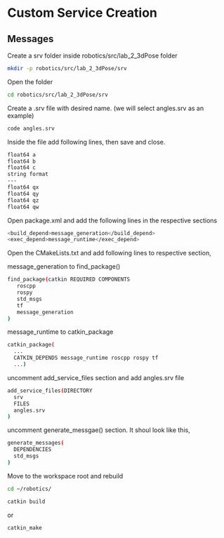 # Custom Service Creation

## Messages

Create a srv folder inside robotics/src/lab_2_3dPose folder

```sh
mkdir -p robotics/src/lab_2_3dPose/srv
```

Open the folder 
```sh
cd robotics/src/lab_2_3dPose/srv
```

Create a .srv file with desired name. (we will select angles.srv as an example)

```sh
code angles.srv
```
Inside the file add following lines, then save and close.
```sh
float64 a
float64 b
float64 c
string format
---
float64 qx
float64 qy
float64 qz
float64 qw
```

Open package.xml and add the following lines in the respective sections

```sh
<build_depend>message_generation</build_depend>
<exec_depend>message_runtime</exec_depend>
```

Open the CMakeLists.txt and add following lines to respective section,

message_generation to find_package()

```sh
find_package(catkin REQUIRED COMPONENTS
   roscpp
   rospy
   std_msgs
   tf
   message_generation
)
```

message_runtime to catkin_package

```sh
catkin_package(
  ...
  CATKIN_DEPENDS message_runtime roscpp rospy tf
  ...)
```

uncomment add_service_files section and add angles.srv file

```sh
add_service_files(DIRECTORY 
  srv
  FILES
  angles.srv
)
```

uncomment generate_messgae() section. It shoul look like this,

```sh
generate_messages(
  DEPENDENCIES
  std_msgs
)
```

Move to the workspace root and rebuild

```sh
cd ~/robotics/
```
```sh
catkin build
```
or
```sh
catkin_make
```
